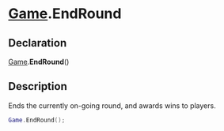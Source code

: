 # [Game](../Game.md).EndRound

## Declaration
[Game](../Game.md).<b>EndRound</b>()

## Description
Ends the currently on-going round, and awards wins to players.

```lua
Game.EndRound();
```